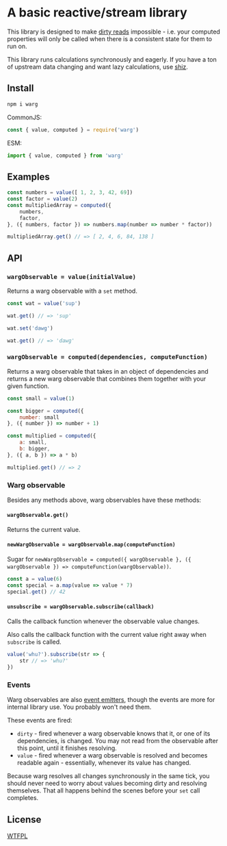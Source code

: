 # A basic reactive/stream library

This library is designed to make [dirty reads](https://en.wikipedia.org/wiki/Isolation_%28database_systems%29#Dirty_reads) impossible - i.e. your computed properties will only be called when there is a consistent state for them to run on.

This library runs calculations synchronously and eagerly.  If you have a ton of upstream data changing and want lazy calculations, use [shiz](https://github.com/tehshrike/shiz).

## Install

```sh
npm i warg
```

CommonJS:
```ts
const { value, computed } = require('warg')
```

ESM:
```ts
import { value, computed } from 'warg'
```

<!--js
const { value, computed } = require('./index.cjs')
-->

## Examples

```js
const numbers = value([ 1, 2, 3, 42, 69])
const factor = value(2)
const multipliedArray = computed({
	numbers,
	factor,
}, ({ numbers, factor }) => numbers.map(number => number * factor))

multipliedArray.get() // => [ 2, 4, 6, 84, 138 ]
```

## API

### `wargObservable = value(initialValue)`

Returns a warg observable with a `set` method.

```js
const wat = value('sup')

wat.get() // => 'sup'

wat.set('dawg')

wat.get() // => 'dawg'
```

### `wargObservable = computed(dependencies, computeFunction)`

Returns a warg observable that takes in an object of dependencies and returns a new warg observable that combines them together with your given function.

```js
const small = value(1)

const bigger = computed({
	number: small
}, ({ number }) => number + 1)

const multiplied = computed({
	a: small,
	b: bigger,
}, ({ a, b }) => a * b)

multiplied.get() // => 2
```

### Warg observable

Besides any methods above, warg observables have these methods:

#### `wargObservable.get()`

Returns the current value.

#### `newWargObservable = wargObservable.map(computeFunction)`

Sugar for `newWargObservable = computed({ wargObservable }, ({ wargObservable }) => computeFunction(wargObservable))`.

```js
const a = value(6)
const special = a.map(value => value * 7)
special.get() // 42
```

#### `unsubscribe = wargObservable.subscribe(callback)`

Calls the callback function whenever the observable value changes.

Also calls the callback function with the current value right away when `subscribe` is called.

```js
value('whu?').subscribe(str => {
	str // => 'whu?'
})
```

### Events

Warg observables are also [event emitters](https://github.com/TehShrike/better-emitter), though the events are more for internal library use.  You probably won't need them.

These events are fired:

- `dirty` - fired whenever a warg observable knows that it, or one of its dependencies, is changed.  You may not read from the observable after this point, until it finishes resolving.
- `value` - fired whenever a warg observable is resolved and becomes readable again - essentially, whenever its value has changed.

Because warg resolves all changes synchronously in the same tick, you should never need to worry about values becoming dirty and resolving themselves.  That all happens behind the scenes before your `set` call completes.

## License

[WTFPL](http://wtfpl2.com)
